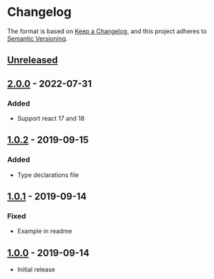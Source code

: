 # Changelog

The format is based on [Keep a Changelog](https://keepachangelog.com/en/1.0.0/),
and this project adheres to [Semantic Versioning](https://semver.org/spec/v2.0.0.html).

## [Unreleased][]

## [2.0.0][] - 2022-07-31

### Added
- Support react 17 and 18

## [1.0.2][] - 2019-09-15

### Added
- Type declarations file

## [1.0.1][] - 2019-09-14

### Fixed
- Example in readme

## [1.0.0][] - 2019-09-14

- Initial release


[Unreleased]: https://github.com/Nabrok/react-lazy-no-flicker/compare/v2.0.0...HEAD
[2.0.0]: https://github.com/Nabrok/react-lazy-no-flicker/compare/v1.0.2...v2.0.0
[1.0.2]: https://github.com/Nabrok/react-lazy-no-flicker/compare/v1.0.1...v1.0.2
[1.0.1]: https://github.com/Nabrok/react-lazy-no-flicker/compare/v1.0.0...v1.0.1
[1.0.0]: https://github.com/Nabrok/react-lazy-no-flicker/tree/v1.0.0
